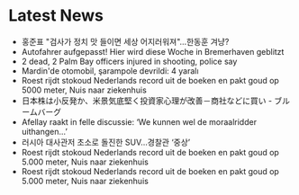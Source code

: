 # Latest News
-  홍준표 "검사가 정치 맛 들이면 세상 어지러워져"…한동훈 겨냥?
-  Autofahrer aufgepasst! Hier wird diese Woche in Bremerhaven geblitzt
-  2 dead, 2 Palm Bay officers injured in shooting, police say
-  Mardin'de otomobil, şarampole devrildi: 4 yaralı
-  Roest rijdt stokoud Nederlands record uit de boeken en pakt goud op 5000 meter, Nuis naar ziekenhuis
-  日本株は小反発か、米景気底堅く投資家心理が改善－商社などに買い - ブルームバーグ
-  Afellay raakt in felle discussie: ‘We kunnen wel de moraalridder uithangen...’
-  러시아 대사관저 초소로 돌진한 SUV…경찰관 ‘중상’
-  Roest rijdt stokoud Nederlands record uit de boeken en pakt goud op 5.000 meter, Nuis naar ziekenhuis
-  Roest rijdt stokoud Nederlands record uit de boeken en pakt goud op 5.000 meter, Nuis naar ziekenhuis
